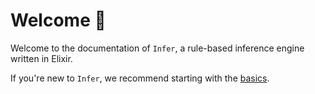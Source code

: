 # Welcome 👋

Welcome to the documentation of `Infer`, a rule-based inference engine written in Elixir.

If you're new to `Infer`, we recommend starting with the [basics](basics/00_intro.md).
